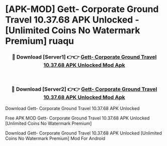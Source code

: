 # [APK-MOD] Gett- Corporate Ground Travel 10.37.68 APK Unlocked - [Unlimited Coins No Watermark Premium] ruaqu



<div align="center">
<h3>🔴 Download [Server1] 👉👉 <a href="https://momento.my/?title=Gett-_Corporate_Ground_Travel_10.37.68_APK_Unlocked">Gett- Corporate Ground Travel 10.37.68 APK Unlocked Mod Apk</a></h3><br>

<h3>🔴 Download [Server2] 👉👉 <a href="https://momento.my/?title=Gett-_Corporate_Ground_Travel_10.37.68_APK_Unlocked">Gett- Corporate Ground Travel 10.37.68 APK Unlocked Mod Apk</a></h3>
</div>



Download Gett- Corporate Ground Travel 10.37.68 APK Unlocked 

Free APK MOD Gett- Corporate Ground Travel 10.37.68 APK Unlocked [Unlimited Coins No Watermark Premium]

Download Gett- Corporate Ground Travel 10.37.68 APK Unlocked [Unlimited Coins No Watermark Premium] Mod For Android
